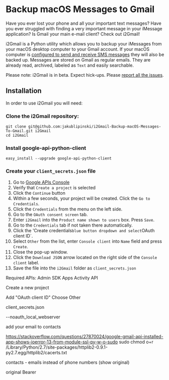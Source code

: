# Backup macOS Messages to Gmail

Have you ever lost your phone and all your important text messages? Have you ever struggled with finding a very important  message in your iMessage application? Is Gmail your main e-mail client? Check out i2Gmail!

i2Gmail is a Python utility which allows you to backup your iMessages from your macOS desktop computer to your Gmail account. If your macOS computer is [configured to send and receive SMS messages](https://support.apple.com/en-us/HT202549) they will also be backed up. Messages are stored on Gmail as regular emails. They are already read, archived, labeled as `Text` and easily searchable.

Please note: i2Gmail is in beta. Expect hick-ups. Please [report all the issues](https://github.com/jakublipinski/i2Gmail-Backup-macOS-Messages-To-Gmail/issues).

## Installation

In order to use i2Gmail you will need:

### Clone the i2Gmail repository:
```
git clone git@github.com:jakublipinski/i2Gmail-Backup-macOS-Messages-To-Gmail.git i2Gmail
cd i2Gmail
```
### Install google-api-python-client
```
easy_install --upgrade google-api-python-client
```
### Create your `client_secrets.json` file 

1. Go to [Google APIs Console](https://console.developers.google.com/flows/enableapi?apiid=gmail,contacts&credential=client_key)
2. Verify that `Create a project` is selected
3. Click the `Continue` button
4. Within a few seconds, your project will be created. Click the `Go to Credentials`.
5. Click the `Credentials` from the menu on the left side.
6. Go to the `OAuth consent screen` tab.
7. Enter `i2Gmail` into the `Product name shown to users` box. Press `Save`.
8. Go to the `Credentials` tab if not taken there automatically.
9. Click the 'Create credentials` blue button dropdown and select `OAuth client ID`.
10. Select `Other` from the list, enter `Console client` into `Name` field and press `Create`.
11. Close the pop-up window.
12. Click the `Download JSON` arrow located on the right side of the `Console client` label.
13. Save the file into the `i2Gmail` folder as `client_secrets.json`


Required APIs:
Admin SDK
Apps Activity API



Create a new project

Add "OAuth client ID"
Choose Other

client_secrets.json

--noauth_local_webserver

add your email to contacts

https://stackoverflow.com/questions/27870024/google-gmail-api-installed-app-shows-ioerror-13-from-module-ssl-py-w-o-sudo
sudo chmod o+r /Library/Python/2.7/site-packages/httplib2-0.9.1-py2.7.egg/httplib2/cacerts.txt

contacts - emails instead of phone numbers (show original)



original Bearer
